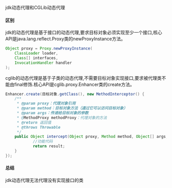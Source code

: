 jdk动态代理和CGLib动态代理

#### 区别
jdk的动态代理是基于接口的动态代理,要求目标对象必须实现至少一个接口,核心API是java.lang.reflect.Proxy类的newProxyInstance方法。
```java
Object proxy = Proxy.newProxyInstance(
    ClassLoader loader,
    Class[] interfaces,
    InvocationHandler handler
);
```
cglib的动态代理是基于子类的动态代理,不需要目标对象实现接口,要求被代理类不能由final修饰.核心API是cglib.proxy.Enhancer类的create方法。
```java
Enhancer.create(目标对象.getClass(), new MethodInterceptor() {
    /**
     * @param proxy：代理对象引用
     * @param method：目标对象方法（通过它可以访问目标对象）
     * @param args：传递给目标对象的参数
     * @MethodProxy methodProxy：代理对象的方法
     * @return 返回值
     * @throws Throwable
     */
    public Object intercept(Object proxy, Method method, Object[] args, MethodProxy methodProxy) throws Throwable {
            //功能代码
            return result;
    }
});
```
#### 总结
jdk动态代理无法代理没有实现接口的类